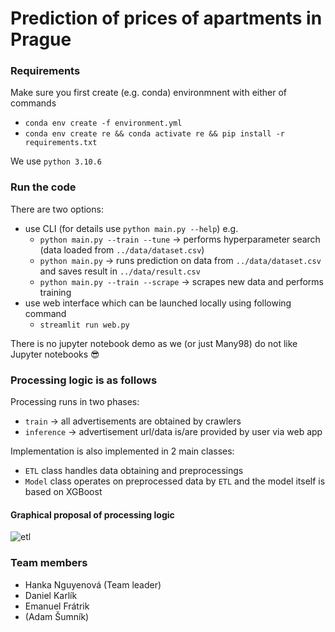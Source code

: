 # Prediction of prices of apartments in Prague

### Requirements

Make sure you first create (e.g. conda) environmnent with either of commands

- ``conda env create -f environment.yml``
- ``conda env create re && conda activate re && pip install -r requirements.txt``

We use ``python 3.10.6``

### Run the code

There are two options:

- use CLI (for details use `python main.py --help`) e.g.
  * `python main.py --train --tune` -> performs hyperparameter search (data loaded from `../data/dataset.csv`)
  * `python main.py` -> runs prediction on data from `../data/dataset.csv` and saves result in `../data/result.csv`
  * `python main.py --train --scrape` -> scrapes new data and performs training
- use web interface which can be launched locally using following command
  * ``streamlit run web.py``
  
There is no jupyter notebook demo as we (or just Many98) do not like Jupyter notebooks :sunglasses:


### Processing logic is as follows
Processing runs in two phases:
* `train` -> all advertisements are obtained by crawlers
* `inference` -> advertisement url/data is/are provided by user via web app

Implementation is also implemented in 2 main classes:
* `ETL` class handles data obtaining and preprocessings
* `Model` class operates on preprocessed data by `ETL`
   and the model itself is based on XGBoost
   
#### Graphical proposal of processing logic 


![etl](https://user-images.githubusercontent.com/65658910/201643260-06bb1a57-564a-4413-9df0-c344095bff66.png)


### Team members

* Hanka Nguyenová (Team leader) 
* Daniel Karlík
* Emanuel Frátrik
* (Adam Šumník)
